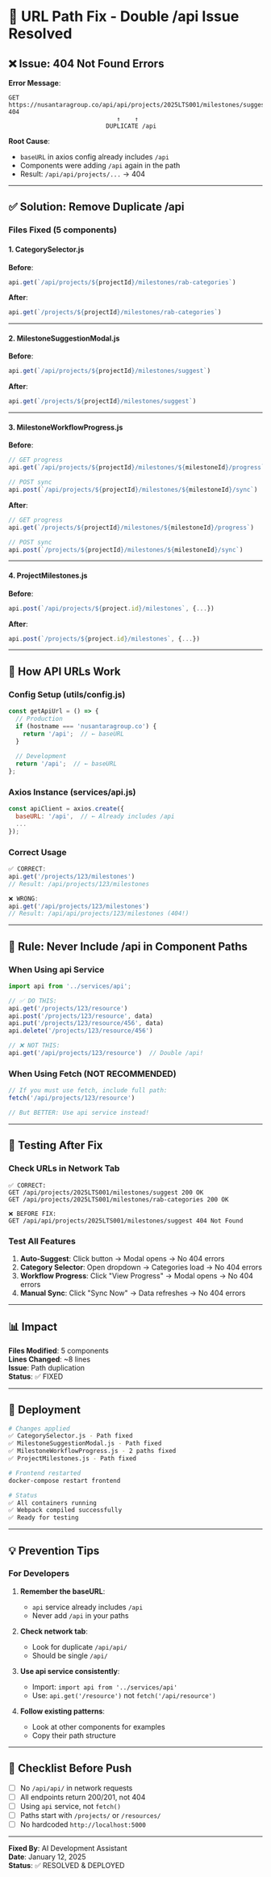 # 🔧 URL Path Fix - Double /api Issue Resolved

## ❌ Issue: 404 Not Found Errors

**Error Message**:
```
GET https://nusantaragroup.co/api/api/projects/2025LTS001/milestones/suggest 404
                              ↑    ↑
                           DUPLICATE /api
```

**Root Cause**: 
- `baseURL` in axios config already includes `/api`
- Components were adding `/api` again in the path
- Result: `/api/api/projects/...` → 404

---

## ✅ Solution: Remove Duplicate /api

### Files Fixed (5 components)

#### 1. CategorySelector.js
**Before**:
```javascript
api.get(`/api/projects/${projectId}/milestones/rab-categories`)
```

**After**:
```javascript
api.get(`/projects/${projectId}/milestones/rab-categories`)
```

---

#### 2. MilestoneSuggestionModal.js
**Before**:
```javascript
api.get(`/api/projects/${projectId}/milestones/suggest`)
```

**After**:
```javascript
api.get(`/projects/${projectId}/milestones/suggest`)
```

---

#### 3. MilestoneWorkflowProgress.js
**Before**:
```javascript
// GET progress
api.get(`/api/projects/${projectId}/milestones/${milestoneId}/progress`)

// POST sync
api.post(`/api/projects/${projectId}/milestones/${milestoneId}/sync`)
```

**After**:
```javascript
// GET progress
api.get(`/projects/${projectId}/milestones/${milestoneId}/progress`)

// POST sync
api.post(`/projects/${projectId}/milestones/${milestoneId}/sync`)
```

---

#### 4. ProjectMilestones.js
**Before**:
```javascript
api.post(`/api/projects/${project.id}/milestones`, {...})
```

**After**:
```javascript
api.post(`/projects/${project.id}/milestones`, {...})
```

---

## 📐 How API URLs Work

### Config Setup (utils/config.js)
```javascript
const getApiUrl = () => {
  // Production
  if (hostname === 'nusantaragroup.co') {
    return '/api';  // ← baseURL
  }
  
  // Development
  return '/api';  // ← baseURL
};
```

### Axios Instance (services/api.js)
```javascript
const apiClient = axios.create({
  baseURL: '/api',  // ← Already includes /api
  ...
});
```

### Correct Usage
```javascript
✅ CORRECT:
api.get('/projects/123/milestones')
// Result: /api/projects/123/milestones

❌ WRONG:
api.get('/api/projects/123/milestones')
// Result: /api/api/projects/123/milestones (404!)
```

---

## 🎯 Rule: Never Include /api in Component Paths

### When Using api Service
```javascript
import api from '../services/api';

// ✅ DO THIS:
api.get('/projects/123/resource')
api.post('/projects/123/resource', data)
api.put('/projects/123/resource/456', data)
api.delete('/projects/123/resource/456')

// ❌ NOT THIS:
api.get('/api/projects/123/resource')  // Double /api!
```

### When Using Fetch (NOT RECOMMENDED)
```javascript
// If you must use fetch, include full path:
fetch('/api/projects/123/resource')

// But BETTER: Use api service instead!
```

---

## 🧪 Testing After Fix

### Check URLs in Network Tab
```
✅ CORRECT:
GET /api/projects/2025LTS001/milestones/suggest 200 OK
GET /api/projects/2025LTS001/milestones/rab-categories 200 OK

❌ BEFORE FIX:
GET /api/api/projects/2025LTS001/milestones/suggest 404 Not Found
```

### Test All Features
1. **Auto-Suggest**: Click button → Modal opens → No 404 errors
2. **Category Selector**: Open dropdown → Categories load → No 404 errors
3. **Workflow Progress**: Click "View Progress" → Modal opens → No 404 errors
4. **Manual Sync**: Click "Sync Now" → Data refreshes → No 404 errors

---

## 📊 Impact

**Files Modified**: 5 components  
**Lines Changed**: ~8 lines  
**Issue**: Path duplication  
**Status**: ✅ FIXED  

---

## 🚀 Deployment

```bash
# Changes applied
✅ CategorySelector.js - Path fixed
✅ MilestoneSuggestionModal.js - Path fixed
✅ MilestoneWorkflowProgress.js - 2 paths fixed
✅ ProjectMilestones.js - Path fixed

# Frontend restarted
docker-compose restart frontend

# Status
✅ All containers running
✅ Webpack compiled successfully
✅ Ready for testing
```

---

## 💡 Prevention Tips

### For Developers

1. **Remember the baseURL**:
   - `api` service already includes `/api`
   - Never add `/api` in your paths

2. **Check network tab**:
   - Look for duplicate `/api/api/`
   - Should be single `/api/`

3. **Use api service consistently**:
   - Import: `import api from '../services/api'`
   - Use: `api.get('/resource')` not `fetch('/api/resource')`

4. **Follow existing patterns**:
   - Look at other components for examples
   - Copy their path structure

---

## 📝 Checklist Before Push

- [ ] No `/api/api/` in network requests
- [ ] All endpoints return 200/201, not 404
- [ ] Using `api` service, not `fetch()`
- [ ] Paths start with `/projects/` or `/resources/`
- [ ] No hardcoded `http://localhost:5000`

---

**Fixed By**: AI Development Assistant  
**Date**: January 12, 2025  
**Status**: ✅ RESOLVED & DEPLOYED
